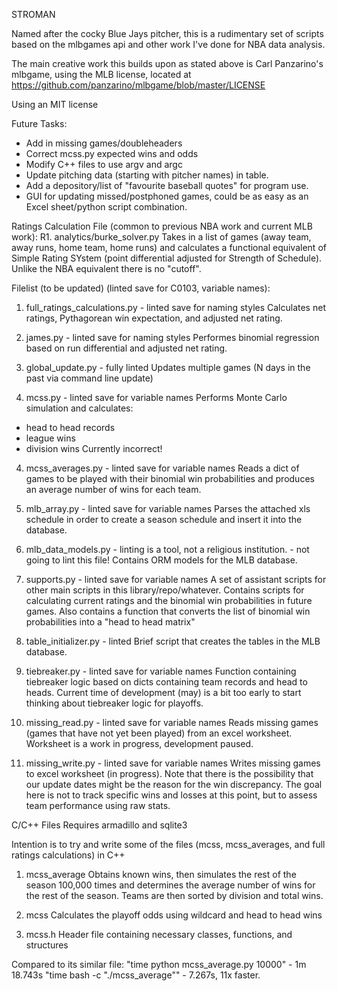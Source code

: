 STROMAN

Named after the cocky Blue Jays pitcher, this is a rudimentary set 
of scripts based on the mlbgames api and other work I've done 
for NBA data analysis. 

The main creative work this builds upon as stated above is Carl Panzarino's
mlbgame, using the MLB license, located at https://github.com/panzarino/mlbgame/blob/master/LICENSE

Using an MIT license

Future Tasks:
* Add in missing games/doubleheaders
* Correct mcss.py expected wins and odds
* Modify C++ files to use argv and argc
* Update pitching data (starting with pitcher names) in table.
* Add a depository/list of "favourite baseball quotes" for program use.
* GUI for updating missed/postphoned games, could be as easy as an Excel sheet/python script combination.

Ratings Calculation File (common to previous NBA work and current MLB work):
R1. analytics/burke_solver.py
Takes in a list of games (away team, away runs, home team, home runs) and calculates a 
functional equivalent of Simple Rating SYstem (point differential adjusted for Strength of Schedule).
Unlike the NBA equivalent there is no "cutoff".

Filelist (to be updated) (linted save for C0103, variable names):
1. full_ratings_calculations.py - linted save for naming styles
Calculates net ratings, Pythagorean win 
expectation, and adjusted net rating.

2. james.py - linted save for naming styles
Performes binomial regression based on run
differential and adjusted net rating.

3. global_update.py - fully linted
Updates multiple games (N days in the past via command line update)

3. mcss.py - linted save for variable names
Performs Monte Carlo simulation and calculates:
* head to head records
* league wins
* division wins
Currently incorrect!

4. mcss_averages.py - linted save for variable names
Reads a dict of games to be played with their binomial 
win probabilities and produces an average number of wins 
for each team.

5. mlb_array.py - linted save for variable names
Parses the attached xls schedule in order to create a 
season schedule and insert it into the database.

6. mlb_data_models.py - linting is a tool, not a religious institution. 
                      - not going to lint this file!
Contains ORM models for the MLB database.

7. supports.py - linted save for variable names
A set of assistant scripts for other main scripts in this 
library/repo/whatever. Contains scripts for calculating
current ratings and the binomial win probabilities in future
games. Also contains a function that converts the list of
binomial win probabilities into a "head to head matrix"

8. table_initializer.py - linted
Brief script that creates the tables in the MLB database.

9. tiebreaker.py - linted save for variable names
Function containing tiebreaker logic based 
on dicts containing team records and head to heads. Current time of development (may)
is a bit too early to start thinking about tiebreaker logic for playoffs.

10. missing_read.py - linted save for variable names
Reads missing games (games that have not yet been played) from an excel worksheet.
Worksheet is a work in progress, development paused.

11. missing_write.py - linted save for variable names
Writes missing games to excel worksheet (in progress). 
Note that there is the possibility that our update dates 
might be the reason for the win discrepancy.
The goal here is not to track specific wins and losses at this point, but to
assess team performance using raw stats.

C/C++ Files
Requires armadillo and sqlite3

Intention is to try and write some of the files (mcss, mcss_averages, and full
ratings calculations) in C++

1. mcss_average 
Obtains known wins, then simulates the rest of the season 100,000 times and determines the
average number of wins for the rest of the season. Teams are then sorted by division and 
total wins.

2. mcss
Calculates the playoff odds using wildcard and head to head wins

3. mcss.h
Header file containing necessary classes, functions, and structures

Compared to its similar file:
"time python mcss_average.py 10000" - 1m 18.743s
"time bash -c "./mcss_average"" - 7.267s, 11x faster.
